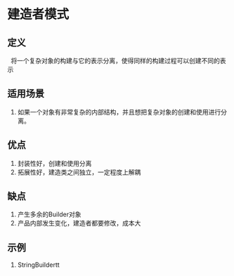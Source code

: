 # 建造者模式
## 定义
&nbsp;&nbsp;将一个复杂对象的构建与它的表示分离，使得同样的构建过程可以创建不同的表示

## 适用场景
1. 如果一个对象有非常复杂的内部结构，并且想把复杂对象的创建和使用进行分离。

## 优点
1. 封装性好，创建和使用分离
2. 拓展性好，建造类之间独立，一定程度上解耦

## 缺点
1. 产生多余的Builder对象
2. 产品内部发生变化，建造者都要修改，成本大  

## 示例
1. StringBuildertt